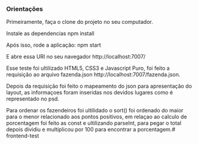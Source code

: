 ### Orientações
Primeiramente, faça o clone do projeto no seu computador.

Instale as dependencias
npm install

Após isso, rode a aplicação:
npm start

E abre essa URl no seu navegador
http://localhost:7007/

Esse teste foi ultilizado HTML5, CSS3 e Javascript Puro, foi feito a requisição ao arquivo fazenda.json
http://localhost:7007/fazenda.json.

Depois da requisição foi feito o mapeamento do json para apresentação do layout, as informaçoes
foram inseridas nos devidos lugares como é representado no psd.

Para ordenar os fazendeiros foi ultilidado o sort() foi ordenado do maior para o menor relacionado
aos pontos positivos, em relaçao ao calculo de porcentagem foi feito as const e ultilizando parseInt, para pegar o total depois dividiu e multiplicou por 100 para encontrar a porcentagem.# frontend-test
